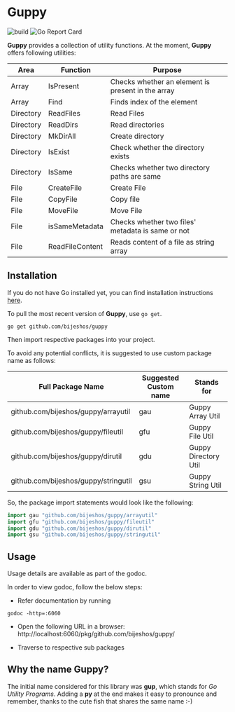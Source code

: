 # Guppy
![build](https://github.com/bijeshos/guppy/workflows/go-build/badge.svg)
![Go Report Card](https://goreportcard.com/badge/github.com/bijeshos/guppy)

**Guppy** provides a collection of utility functions. 
At the moment, **Guppy** offers following utilities:

|Area|Function|Purpose|
|---|---|---|
|Array|IsPresent|Checks whether an element is present in the array|
|Array|Find|Finds index of the element|
|Directory|ReadFiles|Read Files|
|Directory|ReadDirs|Read directories|
|Directory|MkDirAll|Create directory|
|Directory|IsExist|Check whether the directory exists|
|Directory|IsSame|Checks whether two directory paths are same|
|File|CreateFile|Create File|
|File|CopyFile|Copy file|
|File|MoveFile|Move File|
|File|isSameMetadata|Checks whether two files' metadata is same or not|
|File|ReadFileContent|Reads content of a file as string array|


## Installation

If you do not have Go installed yet, you can find installation instructions
[here](https://golang.org/doc/install).

To pull the most recent version of **Guppy**, use `go get`.

```
go get github.com/bijeshos/guppy
```

Then import respective packages into your project.

To avoid any potential conflicts, it is suggested to use custom package name as follows:

|Full Package Name|Suggested Custom name|Stands for|
|---|---|---|
|github.com/bijeshos/guppy/arrayutil|gau| Guppy Array Util|
|github.com/bijeshos/guppy/fileutil|gfu| Guppy File Util|
|github.com/bijeshos/guppy/dirutil|gdu| Guppy Directory Util|
|github.com/bijeshos/guppy/stringutil|gsu| Guppy String Util|

So, the package import statements would look like the following:

```go
import gau "github.com/bijeshos/guppy/arrayutil"
import gfu "github.com/bijeshos/guppy/fileutil"
import gdu "github.com/bijeshos/guppy/dirutil"
import gsu "github.com/bijeshos/guppy/stringutil"
```

## Usage
Usage details are available as part of the godoc. 

In order to view godoc, follow the below steps:
- Refer documentation by running 
```
godoc -http=:6060
```
- Open the following URL in a browser:
http://localhost:6060/pkg/github.com/bijeshos/guppy/
  
- Traverse to respective sub packages

## Why the name Guppy?
The initial name considered for this library was **gup**, which stands for _Go Utility Programs_. Adding a __py__ at the end makes it easy to pronounce and remember, thanks to the cute fish that shares  the same name :-) 